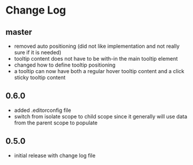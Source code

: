 # Change Log

## master

- removed auto positioning (did not like implementation and not really sure if it is needed)
- tooltip content does not have to be with-in the main tooltip element
- changed how to define tooltip positioning
- a tooltip can now have both a regular hover tooltip content and a click sticky tooltip content

## 0.6.0

- added .editorconfig file
- switch from isolate scope to child scope since it generally will use data from the parent scope to populate

## 0.5.0

- initial release with change log file
